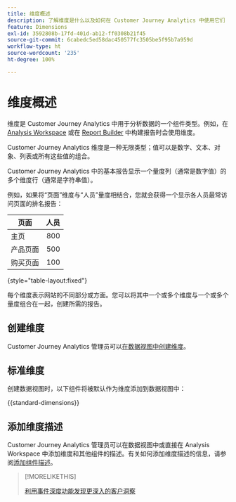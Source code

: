 ```yaml
---
title: 维度概述
description: 了解维度是什么以及如何在 Customer Journey Analytics 中使用它们
feature: Dimensions
exl-id: 3592808b-17fd-401d-ab12-ff0308b21f45
source-git-commit: 6cabedc5ed58dac450577fc3505be5f95b7a959d
workflow-type: ht
source-wordcount: '235'
ht-degree: 100%

---
```


# 维度概述

维度是 Customer Journey Analytics 中用于分析数据的一个组件类型。例如，在 [Analysis Workspace](/help/analysis-workspace/home.md) 或在 [Report Builder](/help/report-builder/rb-overview.md) 中构建报告时会使用维度。

Customer Journey Analytics 维度是一种无限类型；值可以是数字、文本、对象、列表或所有这些值的组合。

Customer Journey Analytics 中的基本报告显示一个量度列（通常是数字值）的多个维度行（通常是字符串值）。

例如，如果将“页面”维度与“人员”量度相结合，您就会获得一个显示各人员最常访问页面的排名报告：

| 页面 | 人员 |
| --- | ---: |
| 主页 | 800 |
| 产品页面 | 500 |
| 购买页面 | 100 |

{style="table-layout:fixed"}

每个维度表示网站的不同部分或方面。您可以将其中一个或多个维度与一个或多个量度组合在一起，创建所需的报告。


## 创建维度

Customer Journey Analytics 管理员可以[在数据视图中创建维度](/help/data-views/create-dataview.md#components)。

## 标准维度

创建数据视图时，以下组件将被默认作为维度添加到数据视图中：

{{standard-dimensions}}


## 添加维度描述

Customer Journey Analytics 管理员可以在数据视图中或直接在 Analysis Workspace 中添加维度和其他组件的描述。有关如何添加维度描述的信息，请参阅[添加组件描述](/help/components/add-component-descriptions.md)。

>[!MORELIKETHIS]
>
>[利用事件深度功能发现更深入的客户洞察](https://experienceleaguecommunities.adobe.com/t5/adobe-analytics-blogs/discover-deeper-customer-insights-with-adobe-customer-journey/ba-p/753947#M576)
>

